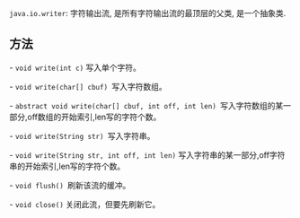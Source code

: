 `java.io.writer`: 字符输出流, 是所有字符输出流的最顶层的父类, 是一个抽象类.



## 方法

\- `void write(int c)` 写入单个字符。

\- `void write(char[] cbuf) `写入字符数组。 

\- `abstract void write(char[] cbuf, int off, int len) `写入字符数组的某一部分,off数组的开始索引,len写的字符个数。 

\- `void write(String str) `写入字符串。 

\- `void write(String str, int off, int len)` 写入字符串的某一部分,off字符串的开始索引,len写的字符个数。

\- `void flush() `刷新该流的缓冲。 

\- `void close()` 关闭此流，但要先刷新它。 















